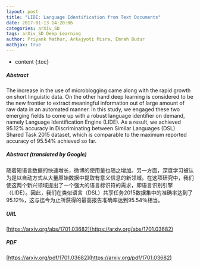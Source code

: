 ```yaml
---
layout: post
title: "LIDE: Language Identification from Text Documents"
date: 2017-01-13 14:20:06
categories: arXiv_SD
tags: arXiv_SD Deep_Learning
author: Priyank Mathur, Arkajyoti Misra, Emrah Budur
mathjax: true
---
```


* content
{:toc}

##### Abstract
The increase in the use of microblogging came along with the rapid growth on short linguistic data. On the other hand deep learning is considered to be the new frontier to extract meaningful information out of large amount of raw data in an automated manner. In this study, we engaged these two emerging fields to come up with a robust language identifier on demand, namely Language Identification Engine (LIDE). As a result, we achieved 95.12% accuracy in Discriminating between Similar Languages (DSL) Shared Task 2015 dataset, which is comparable to the maximum reported accuracy of 95.54% achieved so far.

##### Abstract (translated by Google)
随着短语言数据的快速增长，微博的使用量也随之增加。另一方面，深度学习被认为是以自动方式从大量原始数据中提取有意义信息的新领域。在这项研究中，我们使这两个新兴领域提出了一个强大的语言标识符的需求，即语言识别引擎（LIDE）。因此，我们在类似语言（DSL）共享任务2015数据集中的准确率达到了95.12％，这与迄今为止所获得的最高报告准确率达到95.54％相当。

##### URL
[https://arxiv.org/abs/1701.03682](https://arxiv.org/abs/1701.03682)

##### PDF
[https://arxiv.org/pdf/1701.03682](https://arxiv.org/pdf/1701.03682)

